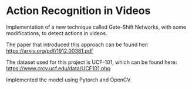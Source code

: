 # Action Recognition in Videos
Implementation of a new technique called Gate-Shift Networks, with some modifications, to detect actions in videos.

The paper that introduced this approach can be found her: https://arxiv.org/pdf/1912.00381.pdf

The dataset used for this project is UCF-101, which can be found here: https://www.crcv.ucf.edu/data/UCF101.php

Implemented the model using Pytorch and OpenCV.
